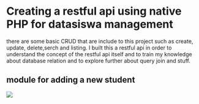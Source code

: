 # Creating a restful api using native PHP for datasiswa management

there are some basic CRUD that are include to this project such as create, update, delete,serch and listing. I built this a restful api in order to understand the concept of the restful api itself and to train my knowledge about database relation and to explore further about query join and stuff.

## module for adding a new student
<img src="https://github.com/lildwagz/NativeApiDatasiswa/pictures/create_datasiswa.PNG"/>
